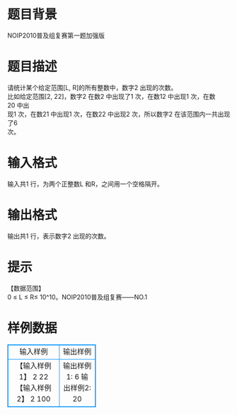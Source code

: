 # 

 
 # 题目背景 
NOIP2010普及组复赛第一题加强版 

 
 # 题目描述 
请统计某个给定范围[L,&nbsp;R]的所有整数中，数字2&nbsp;出现的次数。<BR>比如给定范围[2,&nbsp;22]，数字2&nbsp;在数2&nbsp;中出现了1&nbsp;次，在数12&nbsp;中出现1&nbsp;次，在数20&nbsp;中出<BR>现1&nbsp;次，在数21&nbsp;中出现1&nbsp;次，在数22&nbsp;中出现2&nbsp;次，所以数字2&nbsp;在该范围内一共出现了6<BR>次。<BR> 

 
 # 输入格式 
输入共1&nbsp;行，为两个正整数L&nbsp;和R，之间用一个空格隔开。 

 
 # 输出格式 
输出共1&nbsp;行，表示数字2&nbsp;出现的次数。 

 
 # 提示 
【数据范围】<BR>0&nbsp;≤&nbsp;L&nbsp;≤&nbsp;R≤&nbsp;10^10。NOIP2010普及组复赛——NO.1 
# 样例数据
<style>
        table,table tr th, table tr td { border:1px solid #0094ff; }
        table { width: 200px; min-height: 25px; line-height: 25px; text-align: center; border-collapse: collapse;}   
    </style>
<table>
	<tr>
		<td>输入样例</td>
		<td>输出样例</td>
	</tr>
<tr><td>【输入样例1】
2 22
【输入样例2】
2 100
</td><td>输出样例1:
6
输出样例2:
20
</td></tr></table>

